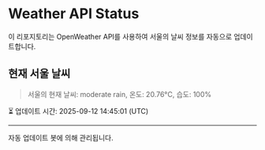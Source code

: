 
# Weather API Status

이 리포지토리는 OpenWeather API를 사용하여 서울의 날씨 정보를 자동으로 업데이트합니다.

## 현재 서울 날씨
> 서울의 현재 날씨: moderate rain, 온도: 20.76°C, 습도: 100%

⏳ 업데이트 시간: 2025-09-12 14:45:01 (UTC)

---
자동 업데이트 봇에 의해 관리됩니다.
